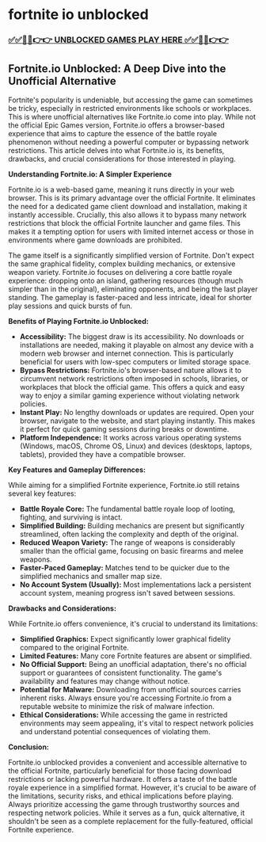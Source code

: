 # fortnite io unblocked

### [✅✅🔴🔴👉👉 UNBLOCKED GAMES PLAY HERE ✅✅🔴🔴👉👉](https://topstoryindia.com)

## Fortnite.io Unblocked: A Deep Dive into the Unofficial Alternative

Fortnite's popularity is undeniable, but accessing the game can sometimes be tricky, especially in restricted environments like schools or workplaces. This is where unofficial alternatives like Fortnite.io come into play.  While not the official Epic Games version, Fortnite.io offers a browser-based experience that aims to capture the essence of the battle royale phenomenon without needing a powerful computer or bypassing network restrictions.  This article delves into what Fortnite.io is, its benefits, drawbacks, and crucial considerations for those interested in playing.

**Understanding Fortnite.io: A Simpler Experience**

Fortnite.io is a web-based game, meaning it runs directly in your web browser.  This is its primary advantage over the official Fortnite. It eliminates the need for a dedicated game client download and installation, making it instantly accessible.  Crucially, this also allows it to bypass many network restrictions that block the official Fortnite launcher and game files. This makes it a tempting option for users with limited internet access or those in environments where game downloads are prohibited.

The game itself is a significantly simplified version of Fortnite.  Don't expect the same graphical fidelity, complex building mechanics, or extensive weapon variety.  Fortnite.io focuses on delivering a core battle royale experience:  dropping onto an island, gathering resources (though much simpler than in the original), eliminating opponents, and being the last player standing. The gameplay is faster-paced and less intricate, ideal for shorter play sessions and quick bursts of fun.

**Benefits of Playing Fortnite.io Unblocked:**

* **Accessibility:**  The biggest draw is its accessibility.  No downloads or installations are needed, making it playable on almost any device with a modern web browser and internet connection.  This is particularly beneficial for users with low-spec computers or limited storage space.
* **Bypass Restrictions:**  Fortnite.io's browser-based nature allows it to circumvent network restrictions often imposed in schools, libraries, or workplaces that block the official game.  This offers a quick and easy way to enjoy a similar gaming experience without violating network policies.
* **Instant Play:**  No lengthy downloads or updates are required.  Open your browser, navigate to the website, and start playing instantly. This makes it perfect for quick gaming sessions during breaks or downtime.
* **Platform Independence:**  It works across various operating systems (Windows, macOS, Chrome OS, Linux) and devices (desktops, laptops, tablets), provided they have a compatible browser.


**Key Features and Gameplay Differences:**

While aiming for a simplified Fortnite experience, Fortnite.io still retains several key features:

* **Battle Royale Core:** The fundamental battle royale loop of looting, fighting, and surviving is intact.
* **Simplified Building:** Building mechanics are present but significantly streamlined, often lacking the complexity and depth of the original.
* **Reduced Weapon Variety:** The range of weapons is considerably smaller than the official game, focusing on basic firearms and melee weapons.
* **Faster-Paced Gameplay:**  Matches tend to be quicker due to the simplified mechanics and smaller map size.
* **No Account System (Usually):**  Most implementations lack a persistent account system, meaning progress isn't saved between sessions.

**Drawbacks and Considerations:**

While Fortnite.io offers convenience, it's crucial to understand its limitations:

* **Simplified Graphics:** Expect significantly lower graphical fidelity compared to the original Fortnite.
* **Limited Features:**  Many core Fortnite features are absent or simplified.
* **No Official Support:**  Being an unofficial adaptation, there's no official support or guarantees of consistent functionality.  The game's availability and features may change without notice.
* **Potential for Malware:**  Downloading from unofficial sources carries inherent risks.  Always ensure you're accessing Fortnite.io from a reputable website to minimize the risk of malware infection.
* **Ethical Considerations:**  While accessing the game in restricted environments may seem appealing, it's vital to respect network policies and understand potential consequences of violating them.

**Conclusion:**

Fortnite.io unblocked provides a convenient and accessible alternative to the official Fortnite, particularly beneficial for those facing download restrictions or lacking powerful hardware.  It offers a taste of the battle royale experience in a simplified format. However, it's crucial to be aware of the limitations, security risks, and ethical implications before playing.  Always prioritize accessing the game through trustworthy sources and respecting network policies.  While it serves as a fun, quick alternative, it shouldn't be seen as a complete replacement for the fully-featured, official Fortnite experience.
